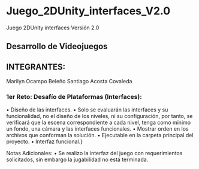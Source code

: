 # Juego_2DUnity_interfaces_V2.0
Juego 2DUnity interfaces Versión 2.0
## Desarrollo de Videojuegos

## INTEGRANTES:
Marilyn Ocampo Beleño
Santiago Acosta Covaleda


### 1er Reto: Desafío de Plataformas (Interfaces):
•	Diseño de las interfaces.
•	Solo se evaluarán las interfaces y su funcionalidad, no el diseño de los niveles, ni su configuración, por tanto, se verificará que la escena correspondiente a cada nivel, tenga como mínimo un fondo, una cámara y las interfaces funcionales. 
•	Mostrar orden en los archivos que conforman la solución.
•	Ejecutable en la carpeta principal del proyecto.
•	Interfaz funcional.}

Notas Adicionales:
•	Se realizo la interfaz del juego con requerimientos solicitados, sin embargo la jugabilidad no está terminada.

